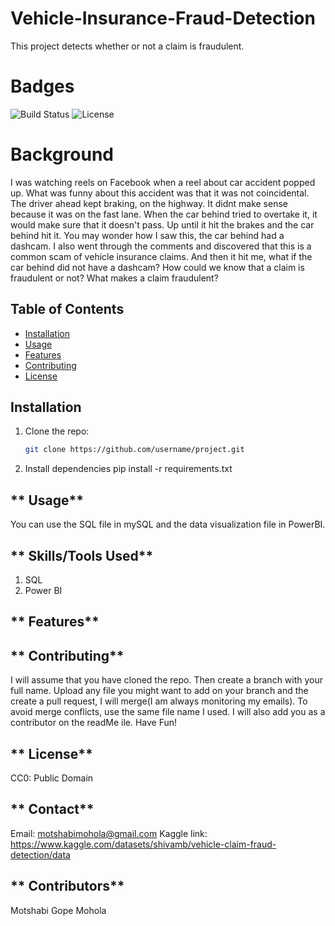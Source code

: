 # Vehicle-Insurance-Fraud-Detection
This project detects whether or not a claim is fraudulent. 

# Badges
![Build Status](https://img.shields.io/badge/build-passing-brightgreen)
![License](https://img.shields.io/badge/license-CC0%201.0-lightgrey)

# Background
I was watching reels on Facebook when a reel about car accident popped up. What was funny about this accident was that it was not coincidental. The driver ahead kept braking, on the highway. It didnt make sense because it was on the fast lane. When the car behind tried to overtake it, it would make sure that it doesn't pass. Up until it hit the brakes and the car behind hit it. You may wonder how I saw this, the car behind had a dashcam. I also went through the comments and discovered that this is a common scam of vehicle insurance claims. And then it hit me, what if the car behind did not have a dashcam? How could we know that a claim is fraudulent or not? What makes a claim fraudulent?

## Table of Contents
- [Installation](#installation)
- [Usage](#usage)
- [Features](#features)
- [Contributing](#contributing)
- [License](#license)

## Installation
1. Clone the repo:
   ```bash
   git clone https://github.com/username/project.git
2. Install dependencies
pip install -r requirements.txt

## ** Usage**
You can use the SQL file in mySQL and the data visualization file in PowerBI.

## ** Skills/Tools Used**
1. SQL
2. Power BI

## ** Features**

## ** Contributing** 
I will assume that you have cloned the repo. Then create a branch with your full name. Upload any file you might want to add on your branch and the create a pull request, I will merge(I am always monitoring my emails). To avoid merge conflicts, use the same file name I used. I will also add you as a contributor on the readMe ile. Have Fun!

## ** License**
CC0: Public Domain

## ** Contact**
Email: motshabimohola@gmail.com
Kaggle link: https://www.kaggle.com/datasets/shivamb/vehicle-claim-fraud-detection/data

## ** Contributors**
Motshabi Gope Mohola
